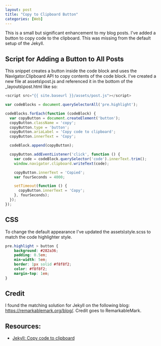 ```yaml
---
layout: post
title: "Copy to Clipboard Button"
categories: [Web]
---
```


This is a small but significant enhancement to my blog posts. I've added a button to copy code to the clipboard. This was missing from the default setup of the Jekyll.

## Script for Adding a Button to All Posts
This snippet creates a button inside the code block and uses the Navigator.Clipboard API to copy contents of the code block. I've created a new file at assets\post.js and referenced it in the bottom of the _layouts\post.html like so: 

```javascript
<script src="{{ site.baseurl }}/assets/post.js"></script>
```

```javascript
var codeBlocks = document.querySelectorAll('pre.highlight');

codeBlocks.forEach(function (codeBlock) {
  var copyButton = document.createElement('button');
  copyButton.className = 'copy';
  copyButton.type = 'button';
  copyButton.ariaLabel = 'Copy code to clipboard';
  copyButton.innerText = 'Copy';

  codeBlock.append(copyButton);

  copyButton.addEventListener('click', function () {
    var code = codeBlock.querySelector('code').innerText.trim();
    window.navigator.clipboard.writeText(code);

    copyButton.innerText = 'Copied';
    var fourSeconds = 4000;

    setTimeout(function () {
      copyButton.innerText = 'Copy';
    }, fourSeconds);
  });
});
```
## CSS
To change the default appearance I've updated the assets\style.scss to match the code highlighter style.

```css
pre.highlight > button {
    background: #282a36;
    padding: 0.5em;
    min-width: 5em;
    border: 1px solid #f8f8f2;
    color: #f8f8f2;
    margin-top: 1em;
}
```

## Credit
I found the matching solution for Jekyll on the following blog: https://remarkablemark.org/blog/. Credit goes to RemarkableMark.

## Resources:

*   [Jekyll: Copy code to clipboard](https://remarkablemark.org/blog/2021/06/01/add-copy-code-to-clipboard-button-to-jeyll-site/)
